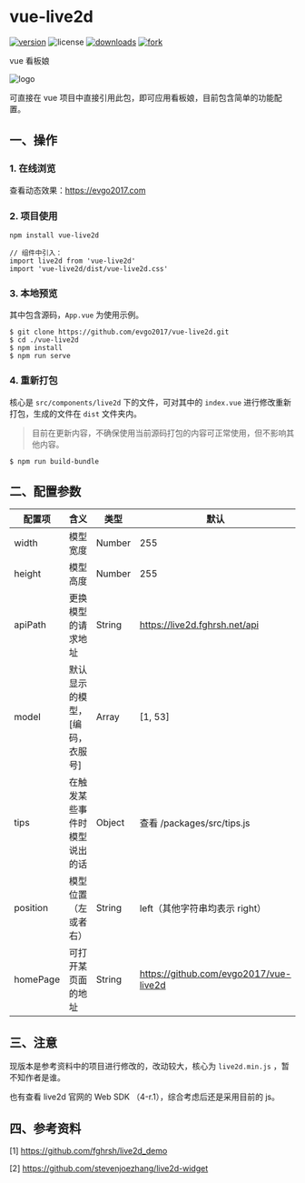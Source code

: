 # vue-live2d

[![version](https://img.shields.io/npm/v/vue-live2d)](https://npm.js) ![license](https://img.shields.io/github/license/evgo2017/vue-live2d) [![downloads](https://img.shields.io/npm/dt/vue-live2d)](<https://www.npmjs.com/package/vue-live2d> ) [![fork](https://img.shields.io/github/forks/evgo2017/vue-live2d?style=social)](https://github.com/evgo2017/vue-live2d)

vue 看板娘

![logo](https://github.com/evgo2017/vue-live2d/blob/master/public/logo.png)

可直接在 vue 项目中直接引用此包，即可应用看板娘，目前包含简单的功能配置。

## 一、操作

### 1. 在线浏览

查看动态效果：https://evgo2017.com

### 2. 项目使用

```
npm install vue-live2d

// 组件中引入：
import live2d from 'vue-live2d'
import 'vue-live2d/dist/vue-live2d.css'
```
### 3. 本地预览

其中包含源码，`App.vue` 为使用示例。

```
$ git clone https://github.com/evgo2017/vue-live2d.git
$ cd ./vue-live2d
$ npm install
$ npm run serve
```

### 4. 重新打包

核心是 `src/components/live2d` 下的文件，可对其中的 `index.vue` 进行修改重新打包，生成的文件在 `dist` 文件夹内。

> 目前在更新内容，不确保使用当前源码打包的内容可正常使用，但不影响其他内容。

```
$ npm run build-bundle
```

## 二、配置参数

| 配置项   | 含义                           | 类型   | 默认                                   |
| -------- | ------------------------------ | ------ | -------------------------------------- |
| width    | 模型宽度                       | Number | 255                                    |
| height   | 模型高度                       | Number | 255                                    |
| apiPath  | 更换模型的请求地址             | String | https://live2d.fghrsh.net/api          |
| model    | 默认显示的模型，[编码，衣服号] | Array  | [1, 53]                                |
| tips     | 在触发某些事件时模型说出的话   | Object | 查看 /packages/src/tips.js             |
| position | 模型位置（左或者右）           | String | left（其他字符串均表示 right）         |
| homePage | 可打开某页面的地址             | String | https://github.com/evgo2017/vue-live2d |

## 三、注意

现版本是参考资料中的项目进行修改的，改动较大，核心为 `live2d.min.js` ，暂不知作者是谁。

也有查看 live2d 官网的 Web SDK （4-r.1），综合考虑后还是采用目前的 js。

## 四、参考资料

[1] https://github.com/fghrsh/live2d_demo

[2] https://github.com/stevenjoezhang/live2d-widget
